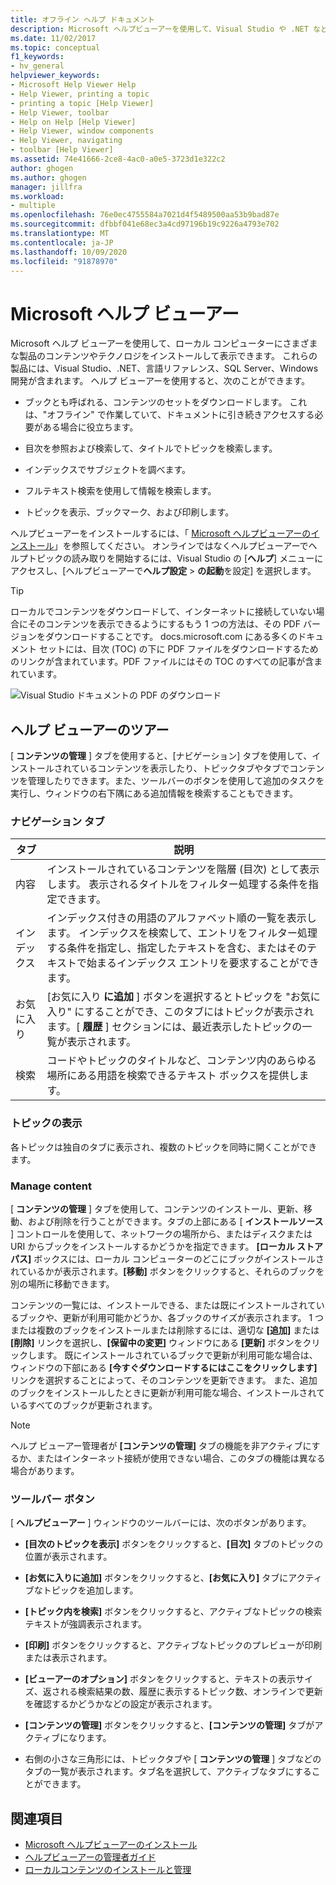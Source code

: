 ```yaml
---
title: オフライン ヘルプ ドキュメント
description: Microsoft ヘルプビューアーを使用して、Visual Studio や .NET などのさまざまな製品やテクノロジに関するオフラインヘルプドキュメントをインストールして表示します。
ms.date: 11/02/2017
ms.topic: conceptual
f1_keywords:
- hv_general
helpviewer_keywords:
- Microsoft Help Viewer Help
- Help Viewer, printing a topic
- printing a topic [Help Viewer]
- Help Viewer, toolbar
- Help on Help [Help Viewer]
- Help Viewer, window components
- Help Viewer, navigating
- toolbar [Help Viewer]
ms.assetid: 74e41666-2ce8-4ac0-a0e5-3723d1e322c2
author: ghogen
ms.author: ghogen
manager: jillfra
ms.workload:
- multiple
ms.openlocfilehash: 76e0ec4755584a7021d4f5489500aa53b9bad87e
ms.sourcegitcommit: dfbbf041e68ec3a4cd97196b19c9226a4793e702
ms.translationtype: MT
ms.contentlocale: ja-JP
ms.lasthandoff: 10/09/2020
ms.locfileid: "91878970"
---
```

# <a name="microsoft-help-viewer"></a>Microsoft ヘルプ ビューアー

Microsoft ヘルプ ビューアーを使用して、ローカル コンピューターにさまざまな製品のコンテンツやテクノロジをインストールして表示できます。 これらの製品には、Visual Studio、.NET、言語リファレンス、SQL Server、Windows 開発が含まれます。 ヘルプ ビューアーを使用すると、次のことができます。

- ブックとも呼ばれる、コンテンツのセットをダウンロードします。 これは、"オフライン" で作業していて、ドキュメントに引き続きアクセスする必要がある場合に役立ちます。

- 目次を参照および検索して、タイトルでトピックを検索します。

- インデックスでサブジェクトを調べます。

- フルテキスト検索を使用して情報を検索します。

- トピックを表示、ブックマーク、および印刷します。

ヘルプビューアーをインストールするには、「 [Microsoft ヘルプビューアーのインストール](../help-viewer/installation.md)」を参照してください。 オンラインではなくヘルプビューアーでヘルプトピックの読み取りを開始するには、Visual Studio の [**ヘルプ**] メニューにアクセスし、[ヘルプビューアーで**ヘルプ設定**  >  **の起動**を設定] を選択します。

> [!TIP]
> ローカルでコンテンツをダウンロードして、インターネットに接続していない場合にそのコンテンツを表示できるようにするもう 1 つの方法は、その PDF バージョンをダウンロードすることです。 docs.microsoft.com にある多くのドキュメント セットには、目次 (TOC) の下に PDF ファイルをダウンロードするためのリンクが含まれています。PDF ファイルにはその TOC のすべての記事が含まれています。
>
> ![Visual Studio ドキュメントの PDF のダウンロード](media/overview/download-pdf.png)

## <a name="help-viewer-tour"></a>ヘルプ ビューアーのツアー

[ **コンテンツの管理** ] タブを使用すると、[ナビゲーション] タブを使用して、インストールされているコンテンツを表示したり、トピックタブやタブでコンテンツを管理したりできます。また、ツールバーのボタンを使用して追加のタスクを実行し、ウィンドウの右下隅にある追加情報を検索することもできます。

### <a name="navigation-tabs"></a>ナビゲーション タブ

|タブ|説明|
|---|-----------|
|内容|インストールされているコンテンツを階層 (目次) として表示します。 表示されるタイトルをフィルター処理する条件を指定できます。|
|インデックス|インデックス付きの用語のアルファベット順の一覧を表示します。 インデックスを検索して、エントリをフィルター処理する条件を指定し、指定したテキストを含む、またはそのテキストで始まるインデックス エントリを要求することができます。|
|お気に入り|[お気に入り **に追加** ] ボタンを選択するとトピックを "お気に入り" にすることができ、このタブにはトピックが表示されます。[ **履歴** ] セクションには、最近表示したトピックの一覧が表示されます。|
|検索|コードやトピックのタイトルなど、コンテンツ内のあらゆる場所にある用語を検索できるテキスト ボックスを提供します。|

### <a name="view-topics"></a>トピックの表示

各トピックは独自のタブに表示され、複数のトピックを同時に開くことができます。

### <a name="manage-content"></a>Manage content

[ **コンテンツの管理** ] タブを使用して、コンテンツのインストール、更新、移動、および削除を行うことができます。タブの上部にある [ **インストールソース** ] コントロールを使用して、ネットワークの場所から、またはディスクまたは URI からブックをインストールするかどうかを指定できます。 **[ローカル ストア パス]** ボックスには、ローカル コンピューターのどこにブックがインストールされているかが表示されます。**[移動]** ボタンをクリックすると、それらのブックを別の場所に移動できます。

コンテンツの一覧には、インストールできる、または既にインストールされているブックや、更新が利用可能かどうか、各ブックのサイズが表示されます。 1 つまたは複数のブックをインストールまたは削除するには、適切な **[追加]** または **[削除]** リンクを選択し、**[保留中の変更]** ウィンドウにある **[更新]** ボタンをクリックします。 既にインストールされているブックで更新が利用可能な場合は、ウィンドウの下部にある **[今すぐダウンロードするにはここをクリックします]** リンクを選択することによって、そのコンテンツを更新できます。 また、追加のブックをインストールしたときに更新が利用可能な場合、インストールされているすべてのブックが更新されます。

> [!NOTE]
> ヘルプ ビューアー管理者が **[コンテンツの管理]** タブの機能を非アクティブにするか、またはインターネット接続が使用できない場合、このタブの機能は異なる場合があります。

### <a name="toolbar-buttons"></a>ツールバー ボタン

[ **ヘルプビューアー** ] ウィンドウのツールバーには、次のボタンがあります。

- **[目次のトピックを表示]** ボタンをクリックすると、**[目次]** タブのトピックの位置が表示されます。

- **[お気に入りに追加]** ボタンをクリックすると、**[お気に入り]** タブにアクティブなトピックを追加します。

- **[トピック内を検索]** ボタンをクリックすると、アクティブなトピックの検索テキストが強調表示されます。

- **[印刷]** ボタンをクリックすると、アクティブなトピックのプレビューが印刷または表示されます。

- **[ビューアーのオプション]** ボタンをクリックすると、テキストの表示サイズ、返される検索結果の数、履歴に表示するトピック数、オンラインで更新を確認するかどうかなどの設定が表示されます。

- **[コンテンツの管理]** ボタンをクリックすると、**[コンテンツの管理]** タブがアクティブになります。

- 右側の小さな三角形には、トピックタブや [ **コンテンツの管理** ] タブなどのタブの一覧が表示されます。タブ名を選択して、アクティブなタブにすることができます。

## <a name="see-also"></a>関連項目

- [Microsoft ヘルプビューアーのインストール](../help-viewer/installation.md)
- [ヘルプビューアーの管理者ガイド](../help-viewer/administrator-guide.md)
- [ローカルコンテンツのインストールと管理](../help-viewer/install-manage-local-content.md)
